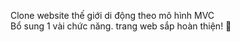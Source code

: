 Clone website thế giới di động theo mô hình MVC
</br>
Bổ sung 1 vài chức năng. trang web sắp hoàn thiện!
👀
